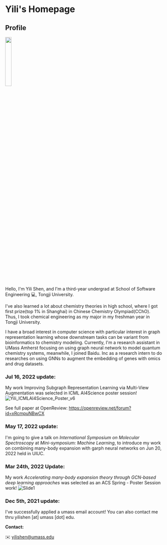 # Yili's Homepage
## Profile
<img src="https://user-images.githubusercontent.com/50574898/159838036-c00a8040-e5d1-499f-9280-3ab13f943e6a.jpg" width="20%">

Hello, I'm Yili Shen, and I'm a third-year undergrad at School of Software Engineering 💻, Tongji University.


I've also learned a lot about chemistry theories in high school, where I got first prize(top 1% in Shanghai) in Chinese Chemistry Olympiad(CChO). Thus, I took chemical engineering as my major in my freshman year in Tongji University. 

I have a broad interest in computer science with particular interest in graph representation learning whose downstream tasks can be variant from bioinformatics to chemistry modeling. Currently, I'm a research assistant in UMass Amherst focusing on using graph neural network to model quantum chemistry systems, meanwhile, I joined Baidu. Inc as a research intern to do researches on using GNNs to augment the embedding of genes with omics and drug datasets.

### Jul 16, 2022 update:
My work Improving Subgraph Representation Learning via Multi-View Augmentation was selected in ICML AI4Science poster session!
![Yili_ICMLAI4Science_Poster_v6](https://user-images.githubusercontent.com/50574898/179289308-13dbd8d2-3a59-41e6-84eb-ed9d42398815.jpg)

See full paper at OpenReview: https://openreview.net/forum?id=xRcmpuNBwCX
### May 17, 2022 update:

I'm going to give a talk on *International Symposium on Molecular Spectroscopy* at *Mini-symposium: Machine Learning*, to introduce my work on combining many-body expansion with garph neural networks on Jun 20, 2022 held in UIUC.
 

### Mar 24th, 2022 Update:

My work *Accelerating many\-body expansion theory through GCN\-based deep learning approaches* was selected as an ACS Spring - Poster Session work!
![Slide1](https://user-images.githubusercontent.com/50574898/159837098-a6b410b1-78f9-437f-bfe0-dbc428377821.jpeg)



### Dec 5th, 2021 update:
I've successfully applied a umass email account! You can also contact me thru yilishen [at] umass [dot] edu.

**Contact:** 

✉️ yilishen@umass.edu

